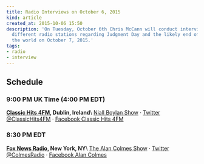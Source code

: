 ```yaml
---
title: Radio Interviews on October 6, 2015
kind: article
created_at: 2015-10-06 15:50
description: 'On Tuesday, October 6th Chris McCann will conduct interviews on 
  different radio stations regarding Judgment Day and the likely end of 
  the world on October 7, 2015.'
tags:
- radio
- interview
---
```

## Schedule

### 9:00 PM UK Time (4:00 PM EDT)
**[Classic Hits 4FM](http://future.classichits.ie/), Dublin, Ireland**\\
  [Niall Boylan Show](http://future.classichits.ie/shows/the-niall-boylan-show/) &middot;
  [Twitter @ClassicHits4FM](https://twitter.com/classichits4fm) &middot;
  [Facebook Classic Hits 4FM](http://www.facebook.com/classichits4fm)

### 8:30 PM EDT
**[Fox News Radio](http://radio.foxnews.com/), New York, NY**\\
  [The Alan Colmes Show](http://radio.foxnews.com/fox-news-talk/alan-colmes) &middot;
  [Twitter @ColmesRadio](https://twitter.com/colmesradio) &middot;
  [Facebook Alan Colmes](https://www.facebook.com/AlanColmes/)

